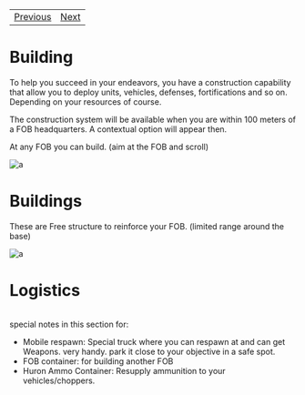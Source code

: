 <table>
  <tr>
    <td><a href="04-secondary-objectives.md">Previous</a></td>
    <td><a href="06-mechanics.md">Next</a></td>
  </tr>
</table>

# Building
To help you succeed in your endeavors, you have a construction capability that allow you to deploy units, vehicles, defenses, fortifications and so on. Depending on your resources of course.

The construction system will be available when you are within 100 meters of a FOB headquarters. A contextual option will appear then.

At any FOB you can build. (aim at the FOB and scroll)

![a](http://vignette3.wikia.nocookie.net/greuh-liberation/images/e/e2/2015-09-22_00002.jpg/revision/latest/scale-to-width-down/800?cb=20150922202626)

# Buildings
These are Free structure to reinforce your FOB. (limited range around the base)

![a](http://vignette4.wikia.nocookie.net/greuh-liberation/images/8/8c/2015-09-22_00003.jpg/revision/latest/scale-to-width-down/220?cb=20150922203503)

# Logistics

![a](data:image/gif;base64,R0lGODlhAQABAIABAAAAAP///yH5BAEAAAEALAAAAAABAAEAQAICTAEAOw%3D%3D)

special notes in this section for:
* Mobile respawn: Special truck where you can respawn at and can get Weapons. very handy. park it close to your objective in a safe spot.
* FOB container: for building another FOB
* Huron Ammo Container: Resupply ammunition to your vehicles/choppers.